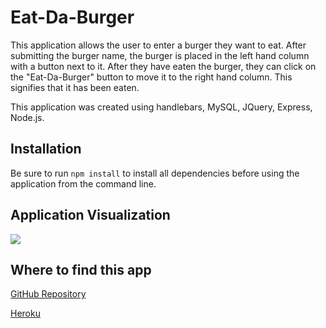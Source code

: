# Eat-Da-Burger

This application allows the user to enter a burger they want to eat.  After submitting the burger name, the burger is placed in the left hand column with a button next to it.  After they have eaten the burger, they can click on the "Eat-Da-Burger" button to move it to the right hand column.  This signifies that it has been eaten.

This application was created using handlebars, MySQL, JQuery, Express, Node.js.

## Installation

Be sure to run `npm install` to install all dependencies before using the application from the command line.

## Application Visualization

![](https://media.giphy.com/media/RJytgBXDOOXBxXXTeo/giphy.gif)

## Where to find this app

[GitHub Repository](https://github.com/karenastell/burger)

[Heroku]()